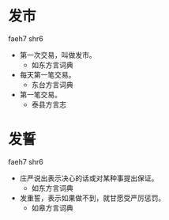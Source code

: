 # 发市
faeh7 shr6
+ 第一次交易，叫做发市。
  * 如东方言词典
+ 每天第一笔交易。
  * 东台方言词典
+ 第一笔交易。
  * 泰县方言志

# 发誓
faeh7 shr6
+ 庄严说出表示决心的话或对某种事提出保证。
  * 如东方言词典
+ 发重誓，表示如果做不到，就甘愿受严厉惩罚。
  * 如皋方言词典

